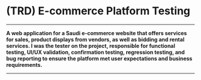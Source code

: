 # (TRD) E-commerce Platform Testing

---

**A web application for a Saudi e-commerce website that offers services for sales, product displays from vendors, as well as bidding and rental services. I was the tester on the project, responsible for functional testing, UI/UX validation, confirmation testing, regression testing, and bug reporting to ensure the platform met user expectations and business requirements.**

---
